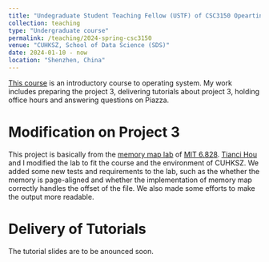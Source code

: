 ```yaml
---
title: "Undegraduate Student Teaching Fellow (USTF) of CSC3150 Opearting System"
collection: teaching
type: "Undergraduate course"
permalink: /teaching/2024-spring-csc3150
venue: "CUHKSZ, School of Data Science (SDS)"
date: 2024-01-10 - now
location: "Shenzhen, China"
---
```


[This course](https://www.cuhk.edu.cn/en/course/8091) is an introductory course to operating system. My work includes preparing the project 3, delivering tutorials about project 3, holding office hours and answering questions on Piazza.

# Modification on Project 3
This project is basically from the [memory map lab](https://pdos.csail.mit.edu/6.828/2022/labs/mmap.html) of [MIT 6.828](https://pdos.csail.mit.edu/6.828). [Tianci Hou](tiancihou@link.cuhk.edu.cn) and I modified the lab to fit the course and the environment of CUHKSZ. We added some new tests and requirements to the lab, such as the whether the memory is page-aligned and whether the implementation of memory map correctly handles the offset of the file. We also made some efforts to make the output more readable.

# Delivery of Tutorials
The tutorial slides are to be anounced soon.